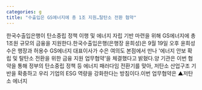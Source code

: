 ```yaml
---
categories: g
title: "수출입은 GS에너지에 총 1조 지원…탈탄소 전환 협약"
---
```

한국수출입은행이 탄소중립 정책 이행 및 에너지 자립 기반 마련을 위해 GS에너지에 총 1조원 규모의 금융을 지원한다.한국수출입은행(은행장 윤희성)은 9월 19일 오후 윤희성 수은 행장과 허용수 GS에너지 대표이사가 수은 여의도 본점에서 만나 &#39;에너지 안보 확립 및 탈탄소 전환을 위한 금융 지원 업무협약&#39;을 체결했다고 밝혔다.양 기관은 이번 협약을 통해 정부의 탄소중립 정책 등 에너지 패러다임 전환기를 맞아, 저탄소 산업구조 기반을 확충하고 우리 기업의 ESG 역량을 강화한다는 방침이다.이번 업무협약은 ▲저탄소 에너지